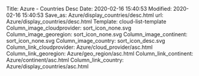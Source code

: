 Title: Azure - Countries Desc
Date: 2020-02-16 15:40:53
Modified: 2020-02-16 15:40:53
Save_as: Azure/display_countries/desc.html
url: Azure/display_countries/desc.html
Template: cloud-list-template
Column_image_cloudprovider: sort_icon_none.svg
Column_image_georegion: sort_icon_none.svg
Column_image_continent: sort_icon_none.svg
Column_image_country: sort_icon_desc.svg
Column_link_cloudprovider: Azure/cloud_provider/asc.html
Column_link_georegion: Azure/geo_region/asc.html
Column_link_continent: Azure/continent/asc.html
Column_link_country: Azure/display_countries/asc.html